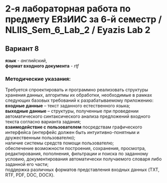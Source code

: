 # 2-я лабораторная работа по предмету ЕЯзИИС за 6-й семестр / NLIIS_Sem_6_Lab_2 / Eyazis Lab 2
## Вариант 8
**язык** - *английский*,  
**формат входного документа** - *rtf*  
### Методические указания: 
Требуется спроектировать и программно реализовать структуры хранения данных, алгоритмы их обработки, необходимые в рамках следующих базовых требований к разрабатываемому приложению:  
**входные данные** – текст заданного естественного языка;  
  **выходные данные** – структуры, полученные при проведении автоматического синтаксического анализа предложений входного текста согласно варианта задания;  
  **взаимодействие с пользователем** посредствам графического интерфейса (интерфейс должен быть интуитивно-понятным и дружественным пользователю);  
  наличие системы средств помощи пользователю;  
  обеспечение возможности построения, сохранения, просмотра, редактирования, пополнения, фильтрации и поиска по заданному условию, документирования автоматически получаемого словаря либо заданной его части;  
  поддержка различных форматов представления входных данных (TXT, RTF, PDF, DOC, DOCX).
